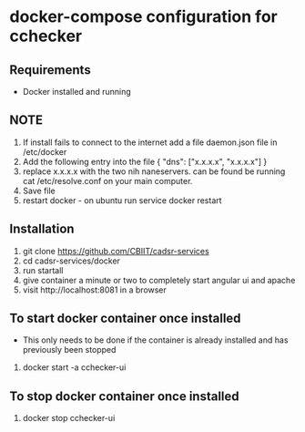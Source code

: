 docker-compose configuration for cchecker
=====

## Requirements ##
* Docker installed and running

## NOTE ##
1. If install fails to connect to the internet add a file daemon.json file in /etc/docker
2. Add the following entry into the file 
{
    "dns": ["x.x.x.x", "x.x.x.x"] 
}
3. replace x.x.x.x with the two nih naneservers. can be found be running cat /etc/resolve.conf on your main computer.
4. Save file
5. restart docker - on ubuntu run service docker restart

## Installation ##
1. git clone https://github.com/CBIIT/cadsr-services
2. cd cadsr-services/docker
3. run startall
4. give container a minute or two to completely start angular ui and apache
5. visit http://localhost:8081 in a browser

## To start docker container once installed ##
* This only needs to be done if the container is already installed and has previously been stopped

1. docker start -a cchecker-ui

## To stop docker container once installed ##
1. docker stop cchecker-ui

